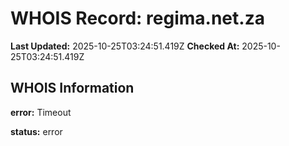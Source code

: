 # WHOIS Record: regima.net.za

**Last Updated:** 2025-10-25T03:24:51.419Z
**Checked At:** 2025-10-25T03:24:51.419Z

## WHOIS Information

**error:** Timeout

**status:** error


